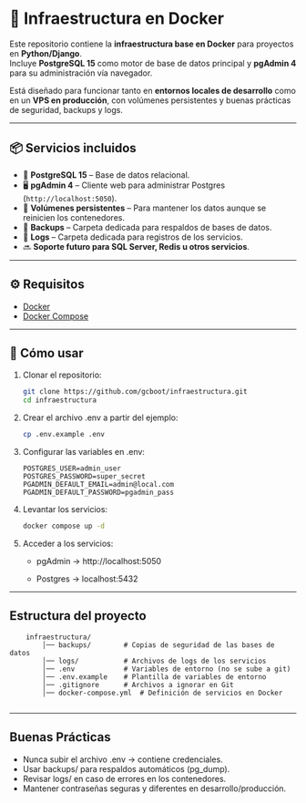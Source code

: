 # 🚀 Infraestructura en Docker

Este repositorio contiene la **infraestructura base en Docker** para proyectos en **Python/Django**.  
Incluye **PostgreSQL 15** como motor de base de datos principal y **pgAdmin 4** para su administración vía navegador.

Está diseñado para funcionar tanto en **entornos locales de desarrollo** como en un **VPS en producción**, con volúmenes persistentes y buenas prácticas de seguridad, backups y logs.

---

## 📦 Servicios incluidos

- 🐘 **PostgreSQL 15** – Base de datos relacional.
- 🖥 **pgAdmin 4** – Cliente web para administrar Postgres (`http://localhost:5050`).
- 📂 **Volúmenes persistentes** – Para mantener los datos aunque se reinicien los contenedores.
- 📑 **Backups** – Carpeta dedicada para respaldos de bases de datos.
- 📝 **Logs** – Carpeta dedicada para registros de los servicios.
- 🔜 **Soporte futuro para SQL Server, Redis u otros servicios**.

---

## ⚙️ Requisitos

- [Docker](https://docs.docker.com/get-docker/)
- [Docker Compose](https://docs.docker.com/compose/install/)

---

## 🚀 Cómo usar

1. Clonar el repositorio:

   ```bash
   git clone https://github.com/gcboot/infraestructura.git
   cd infraestructura
   ```

2. Crear el archivo .env a partir del ejemplo:

   ```bash
   cp .env.example .env

   ```

3. Configurar las variables en .env:

   ```env
   POSTGRES_USER=admin_user
   POSTGRES_PASSWORD=super_secret
   PGADMIN_DEFAULT_EMAIL=admin@local.com
   PGADMIN_DEFAULT_PASSWORD=pgadmin_pass

   ```

4. Levantar los servicios:
   ```bash
   docker compose up -d
   ```
5. Acceder a los servicios:

   - pgAdmin → http://localhost:5050

   - Postgres → localhost:5432

---

## Estructura del proyecto
    
```plaintext    
    infraestructura/
        │── backups/        # Copias de seguridad de las bases de datos
        │── logs/           # Archivos de logs de los servicios
        │── .env            # Variables de entorno (no se sube a git)
        │── .env.example    # Plantilla de variables de entorno
        │── .gitignore      # Archivos a ignorar en Git
        │── docker-compose.yml  # Definición de servicios en Docker
   
```

---

## Buenas Prácticas

- Nunca subir el archivo .env → contiene credenciales.
- Usar backups/ para respaldos automáticos (pg_dump).
- Revisar logs/ en caso de errores en los contenedores.
- Mantener contraseñas seguras y diferentes en desarrollo/producción.

